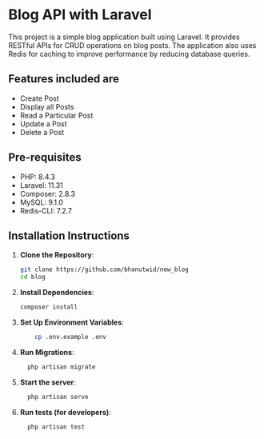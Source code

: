# Blog API with Laravel

This project is a simple blog application built using Laravel. It provides RESTful APIs for CRUD operations on blog posts. The application also uses Redis for caching to improve performance by reducing database queries.

## Features included are

-   Create Post
-   Display all Posts
-   Read a Particular Post
-   Update a Post
-   Delete a Post

## Pre-requisites

-   PHP: 8.4.3
-   Laravel: 11.31
-   Composer: 2.8.3
-   MySQL: 9.1.0
-   Redis-CLI: 7.2.7

## Installation Instructions

1. **Clone the Repository**:

    ```bash
    git clone https://github.com/bhanutwid/new_blog
    cd blog

    ```

2. **Install Dependencies**:

    ```bash
    composer install

    ```

3. **Set Up Environment Variables**:

    ```bash
        cp .env.example .env

    ```

4. **Run Migrations**:

    ```bash
      php artisan migrate

    ```

5. **Start the server**:

    ```bash
      php artisan serve

    ```

6. **Run tests (for developers)**:

    ```bash
      php artisan test

    ```
